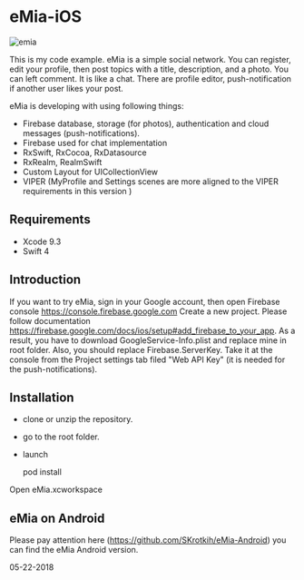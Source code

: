 # eMia-iOS

![emia](https://user-images.githubusercontent.com/2775621/40444625-88c20db4-5ed2-11e8-8e50-24a8fd0eea0e.gif)

This is my code example. eMia is a simple social network. You can register, edit your profile, then post topics with a title, description, and a photo. You can left comment. It is like a chat.
There are profile editor, push-notification if another user likes your post.

eMia is developing with using following things: 
- Firebase database, storage (for photos), authentication and cloud messages (push-notifications).
- Firebase used for chat implementation
- RxSwift, RxCocoa, RxDatasource 
- RxRealm, RealmSwift
- Custom Layout for UICollectionView
- VIPER (MyProfile and Settings scenes are more aligned to the VIPER requirements in this version )

## Requirements

- Xcode 9.3
- Swift 4

## Introduction

If you want to try eMia, sign in your Google account, then open Firebase console https://console.firebase.google.com
Create a new project. Please follow documentation https://firebase.google.com/docs/ios/setup#add_firebase_to_your_app.
As a result, you have to download GoogleService-Info.plist and replace mine in root folder. Also, you should replace 
Firebase.ServerKey. Take it at the console from the Project settings tab filed "Web API Key" (it is needed for the push-notifications). 

## Installation

- clone or unzip the repository. 
- go to the root folder. 
- launch

   pod install

Open eMia.xcworkspace

## eMia on Android

Please pay attention here (https://github.com/SKrotkih/eMia-Android) you can find the eMia Android version.

05-22-2018
